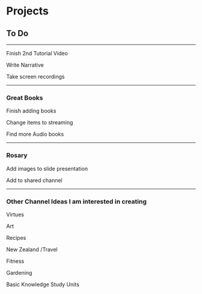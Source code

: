 # Projects
## To Do
***

Finish 2nd Tutorial Video

Write Narrative

Take screen recordings

***


### Great Books

Finish adding books

Change items to streaming

Find more Audio books

***

### Rosary

Add images to slide presentation

Add to shared channel

***

### Other Channel Ideas I am interested in creating

Virtues

Art

Recipes

New Zealand /Travel

Fitness

Gardening

Basic Knowledge Study Units